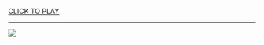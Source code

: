 
<a href="https://premium76.site?title=unblocked_games_sites_2025_unblocked&ref=13M">CLICK TO PLAY</a></h3>
<hr>

<a href="https://premium76.site?title=unblocked_games_sites_2025_unblocked&ref=13M"><img src="https://clearcache.store/games.png"></a>


